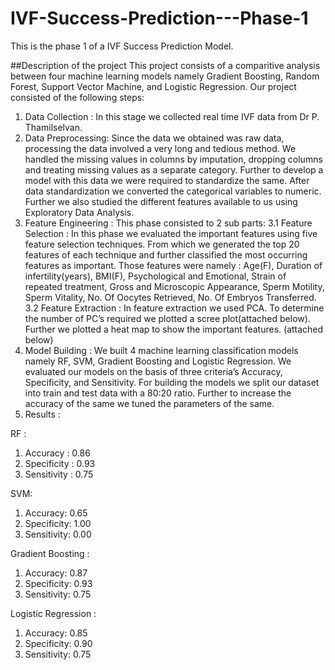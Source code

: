# IVF-Success-Prediction---Phase-1
This is the phase 1 of a IVF Success Prediction Model. 

##Description of the project
This project consists of a comparitive analysis between four machine learning models namely Gradient Boosting, Random Forest, Support Vector Machine, and Logistic Regression. 
Our project consisted of the following steps: 
1.	Data Collection : In this stage we collected real time IVF data from Dr P. Thamilselvan. 
2.	Data Preprocessing: Since the data we obtained was raw data, processing the data involved a very long and tedious method. We handled the missing values in columns by imputation, dropping columns and treating missing values as a separate category. Further to develop a model with this data we were required to standardize the same. After data standardization we converted the categorical variables to numeric. Further we also studied the different features available to us using Exploratory Data Analysis. 
3.	Feature Engineering : This phase consisted to 2 sub parts: 
  3.1	Feature Selection : In this phase we evaluated the important features using five feature selection techniques. From which we generated the top 20 features of each technique and further classified the most occurring features as important. Those features were namely : Age(F), Duration of infertility(years), BMI(F), Psychological and Emotional, Strain of repeated treatment, Gross and Microscopic Appearance, Sperm Motility, Sperm Vitality, No. Of Oocytes Retrieved, No. Of Embryos Transferred. 
  3.2	Feature Extraction : In feature extraction we used PCA. To determine the number of PC’s required we plotted a scree plot(attached below). Further we plotted a heat map to show the important features. (attached below) 
4.	Model Building : We built 4 machine learning classification models namely RF, SVM, Gradient Boosting and Logistic Regression. We evaluated our models on the basis of three criteria’s Accuracy, Specificity, and Sensitivity. For building the models we split our dataset into train and test data with a 80:20 ratio. Further to increase the accuracy of the same we tuned the parameters of the same. 
5. Results : 
  
  RF :
  1.	Accuracy : 0.86 
  2.	Specificity : 0.93
  3.	Sensitivity : 0.75	
  
  SVM: 
  1.	Accuracy: 0.65 
  2.	Specificity: 1.00
  3.	Sensitivity: 0.00
  
  Gradient Boosting : 
  1.	Accuracy: 0.87 
  2.	Specificity: 0.93
  3.	Sensitivity: 0.75	
  
  Logistic Regression : 
  1.	Accuracy: 0.85
  2.	Specificity: 0.90
  3.	Sensitivity: 0.75


